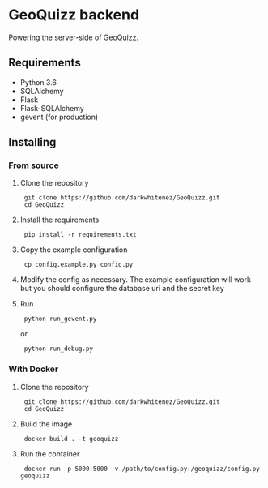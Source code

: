 # GeoQuizz backend

Powering the server-side of GeoQuizz.

## Requirements

* Python 3.6
* SQLAlchemy
* Flask
* Flask-SQLAlchemy
* gevent (for production)

## Installing

### From source

1. Clone the repository

        git clone https://github.com/darkwhitenez/GeoQuizz.git
        cd GeoQuizz

2. Install the requirements

        pip install -r requirements.txt

3. Copy the example configuration

        cp config.example.py config.py

4. Modify the config as necessary. The example configuration will work but you should configure the database uri and the secret key

5. Run

        python run_gevent.py

   or

        python run_debug.py

### With Docker

1. Clone the repository

        git clone https://github.com/darkwhitenez/GeoQuizz.git
        cd GeoQuizz

2. Build the image

        docker build . -t geoquizz

3. Run the container

        docker run -p 5000:5000 -v /path/to/config.py:/geoquizz/config.py geoquizz